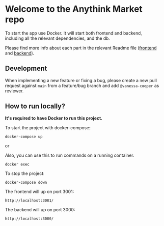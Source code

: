 # Welcome to the Anythink Market repo

To start the app use Docker. It will start both frontend and backend, including all the relevant dependencies, and the db.

Please find more info about each part in the relevant Readme file ([frontend](frontend/readme.md) and [backend](backend/README.md)).

## Development

When implementing a new feature or fixing a bug, please create a new pull request against `main` from a feature/bug branch and add `@vanessa-cooper` as reviewer.

## How to run locally?

**It's required to have Docker to run this project.**

To start the project with docker-compose:

```
docker-compose up
```
or

 Also, you can use this to run commands on a running container.
```
docker exec
```

To stop the project:
```
docker-compose down
```

The frontend will up on port 3001:
```
http://localhost:3001/
```

The backend will up on port 3000:
```
http://localhost:3000/
```